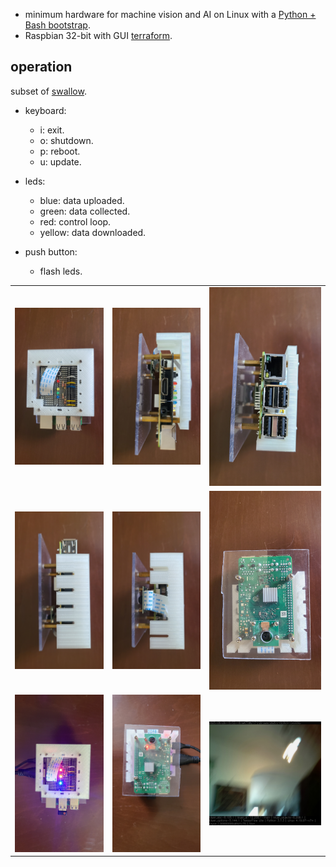 - minimum hardware for machine vision and AI on Linux with a [Python + Bash bootstrap](https://github.com/kamangir/bluer-sbc).
- Raspbian 32-bit with GUI [terraform](https://github.com/kamangir/bluer-ai/blob/main/bluer_ai/docs/install/RPi.md).

## operation

subset of [swallow](https://github.com/kamangir/bluer-ugv/blob/main/bluer_ugv/docs/swallow/digital/design/operation.md).

- keyboard:
    - i: exit.
    - o: shutdown.
    - p: reboot.
    - u: update.

- leds:
    - blue: data uploaded.
    - green: data collected.
    - red: control loop.
    - yellow: data downloaded.

- push button:
    - flash leds.

|   |   |   |
| --- | --- | --- |
| [![image](https://github.com/kamangir/assets2/blob/main/bryce/01.jpg?raw=true)](#)  | [![image](https://github.com/kamangir/assets2/blob/main/bryce/02.jpg?raw=true)](#)  | [![image](https://github.com/kamangir/assets2/blob/main/bryce/03.jpg?raw=true)](#)  |
| [![image](https://github.com/kamangir/assets2/blob/main/bryce/04.jpg?raw=true)](#)  | [![image](https://github.com/kamangir/assets2/blob/main/bryce/05.jpg?raw=true)](#)  | [![image](https://github.com/kamangir/assets2/blob/main/bryce/06.jpg?raw=true)](#)  |
| [![image](https://github.com/kamangir/assets2/blob/main/bryce/07.jpg?raw=true)](#)  | [![image](https://github.com/kamangir/assets2/blob/main/bryce/08.jpg?raw=true)](#)  | [![image](https://github.com/kamangir/assets2/blob/main/bryce/09.jpg?raw=true)](#)  |
